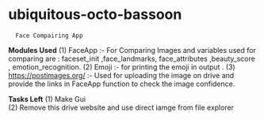 # ubiquitous-octo-bassoon
      Face Compairing App
**Modules Used**
   (1) FaceApp :- For Comparing Images and variables used for comparing are : faceset_init ,face_landmarks, face_attributes ,beauty_score , emotion_recognition.
   (2) Emoji :- for printing the emoji in output .
   (3) https://postimages.org/ :- Used for uploading the image on drive and provide the links in FaceApp function to check the image confidence.

**Tasks Left**
  (1) Make Gui  
  (2) Remove this drive website and use direct iamge from file explorer



 
